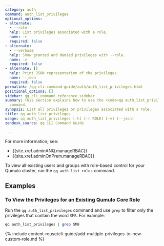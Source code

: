 ```yaml
---
category: auth
command: auth_list_privileges
optional_options:
- alternate:
  - --role
  help: List privileges associated with a role.
  name: -r
  required: false
- alternate:
  - --verbose
  help: Show granted and denied privileges with --role.
  name: -v
  required: false
- alternate: []
  help: Print JSON representation of the privileges.
  name: --json
  required: false
permalink: /qq-cli-command-guide/auth/auth_list_privileges.html
positional_options: []
sidebar: qq_cli_command_reference_sidebar
summary: This section explains how to use the <code>qq auth_list_privileges</code>
  command.
synopsis: List all privileges or privileges associated with a role.
title: qq auth_list_privileges
usage: qq auth_list_privileges [-h] [-r ROLE] [-v] [--json]
zendesk_source: qq CLI Command Guide

---
```

For more information, see:
* {{site.xref.adminANQ.manageRBAC}}
* {{site.xref.adminOnPrem.manageRBAC}}

To view all existing users and groups with role-based control for your Qumulo cluster, run the `qq auth_list_roles` command.

## Examples

### To View the Privileges for an Existing Qumulo Core Role
Run the `qq auth_list_privileges` command and use `grep` to filter only the privileges that contain the word `SMB`. For example:

```bash
qq auth_list_privileges | grep SMB
```

{% include content-reuse/cli-guide/add-multiple-privileges-to-new-custom-role.md %}
